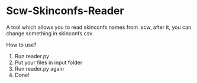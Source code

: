 # Scw-Skinconfs-Reader
A tool which allows you to read skinconfs names from .scw, after it, you can change something in skinconfs.csv

How to use?
1. Run reader.py
2. Put your files in input folder
3. Run reader.py again
4. Done!

